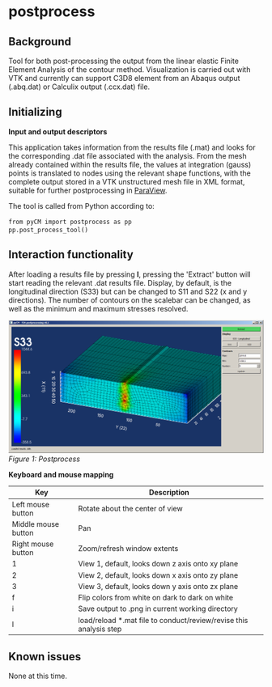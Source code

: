 # postprocess

## Background
Tool for both post-processing the output from the linear elastic Finite Element Analysis of the contour method. Visualization is carried out with VTK and currently can support C3D8 element from an Abaqus output (.abq.dat) or Calculix output (.ccx.dat) file.

## Initializing

**Input and output descriptors**

This application takes information from the results file (.mat) and looks for the corresponding .dat file associated with the analysis. From the mesh already contained within the results file, the values at integration (gauss) points is translated to nodes using the relevant shape functions, with the complete output stored in a VTK unstructured mesh file in XML format, suitable for further postprocessing in [ParaView](https://www.paraview.org/).

The tool is called from Python according to:
~~~
from pyCM import postprocess as pp
pp.post_process_tool()
~~~

##  Interaction functionality
After loading a results file by pressing **l**, pressing the 'Extract' button will start reading the relevant .dat results file. Display, by default, is the longitudinal direction (S33) but can be changed to S11 and S22 (x and y directions). The number of contours on the scalebar can be changed, as well as the minimum and maximum stresses resolved.

<span>![<span>Main Window</span>](images/postprocess1.png)</span>
*<a name="fig1"></a> Figure 1: Postprocess*

**Keyboard and mouse mapping**

Key | Description
---  |---
Left mouse button 	|Rotate about the center of view
Middle mouse button 	|Pan
Right mouse button 	|Zoom/refresh window extents
1 	|View 1, default, looks down z axis onto xy plane
2 	|View 2, default, looks down x axis onto zy plane
3 	|View 3, default, looks down y axis onto zx plane
f | Flip colors from white on dark to dark on white
i | Save output to .png in current working directory
l | load/reload *.mat file to conduct/review/revise this analysis step


## Known issues
None at this time.